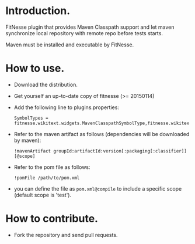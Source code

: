 # Introduction.

FitNesse plugin that provides Maven Classpath support 
and let maven synchronize local repository with remote repo before tests starts.

Maven must be installed and executable by FitNesse.

# How to use.

 - Download the distribution.
 - Get yourself an up-to-date copy of fitnesse (>= 20150114)
 - Add the following line to plugins.properties:
 
       SymbolTypes = fitnesse.wikitext.widgets.MavenClasspathSymbolType,fitnesse.wikitext.widgets.MavenArtifactClasspathSymbolType

 - Refer to the maven artifact as follows (dependencies will be downloaded by maven):
 
       !mavenArtifact groupId:artifactId:version[:packaging[:classifier]][@scope]

 - Refer to the pom file as follows:

       !pomFile /path/to/pom.xml

 - you can define the file as `pom.xml@compile` to include a specific scope (default scope is 'test').

# How to contribute.

 - Fork the repository and send pull requests.


